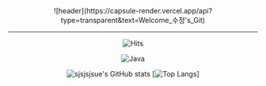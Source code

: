 
<!--
**sjsjsjsue/sjsjsjsue** is a ✨ _special_ ✨ repository because its `README.md` (this file) appears on your GitHub profile.

Here are some ideas to get you started:

- 🔭 I’m currently working on ...
- 🌱 I’m currently learning ...
- 👯 I’m looking to collaborate on ...
- 🤔 I’m looking for help with ...
- 💬 Ask me about ...
- 📫 How to reach me: ...
- 😄 Pronouns: ...
- ⚡ Fun fact: ...
[Anurag's GitHub stats](https://github-readme-stats.vercel.app/api?sjsjsjsue=anuraghazra&theme=darcula_icons=true) <맨 아래 S>
<a href="버튼을 눌렀을 때 이동할 링크" target="_blank"><img src="https://img.shields.io/badge/뱃지레이블-배경색?style=뱃지모양&logo=로고&logoColor=로고색상"/></a>
![header](https://capsule-render.vercel.app/api?type=wave&color=auto&height=300&section=header&text=capsule%20render&fontSize=90) <맨위 꾸미기>

![footer](https://capsule-render.vercel.app/api?section=footer&color=0:EDC7E8,100:121212&type=waving)

![header](https://capsule-render.vercel.app/api?type=cylinder&color=0:E4F7BA,100:788B4E&height=200&section=header&text=Welcome&fontSize=80&fontColor=EAEAEA&animation=twinkling&desc=수정_Sue_Git&descSize=20&descAlign=60&fontColor=BCE9B7)

![header](https://capsule-render.vercel.app/api?type=transparent&text=Welcome_수정's_Git&animation=fadeIn)
-->

<div align="center">
![header](https://capsule-render.vercel.app/api?type=transparent&text=Welcome_수정's_Git)
<hr>

![Hits](https://hits.seeyoufarm.com/api/count/incr/badge.svg?url=https%3A%2F%2Fgithub.com%2Fsjsjsjsue%2Fhit-counter&count_bg=%2379C83D&title_bg=%23555555&icon=&icon_color=%23E7E7E7&title=hits&edge_flat=true)

![Java](https://img.shields.io/badge/Java-007396.svg?&style=for-the-badge&logo=Java&logoColor=white)




![sjsjsjsue's GitHub stats](https://github-readme-stats.vercel.app/api?username=sjsjsjsue&theme=dark&show_icons=true&fontColor=BCE9B7)
[![Top Langs](https://github-readme-stats.vercel.app/api/top-langs/?username=sjsjsjsue&layout=compact)]
</div>




